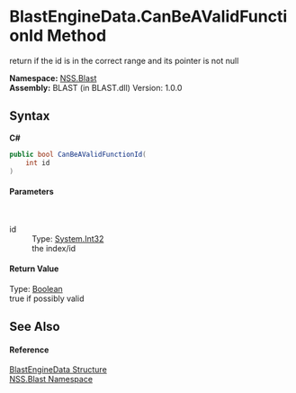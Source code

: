 # BlastEngineData.CanBeAValidFunctionId Method 
 

return if the id is in the correct range and its pointer is not null

**Namespace:**&nbsp;<a href="N_NSS_Blast">NSS.Blast</a><br />**Assembly:**&nbsp;BLAST (in BLAST.dll) Version: 1.0.0

## Syntax

**C#**<br />
``` C#
public bool CanBeAValidFunctionId(
	int id
)
```


#### Parameters
&nbsp;<dl><dt>id</dt><dd>Type: <a href="https://docs.microsoft.com/dotnet/api/system.int32" target="_blank" rel="noopener noreferrer">System.Int32</a><br />the index/id</dd></dl>

#### Return Value
Type: <a href="https://docs.microsoft.com/dotnet/api/system.boolean" target="_blank" rel="noopener noreferrer">Boolean</a><br />true if possibly valid

## See Also


#### Reference
<a href="T_NSS_Blast_BlastEngineData">BlastEngineData Structure</a><br /><a href="N_NSS_Blast">NSS.Blast Namespace</a><br />